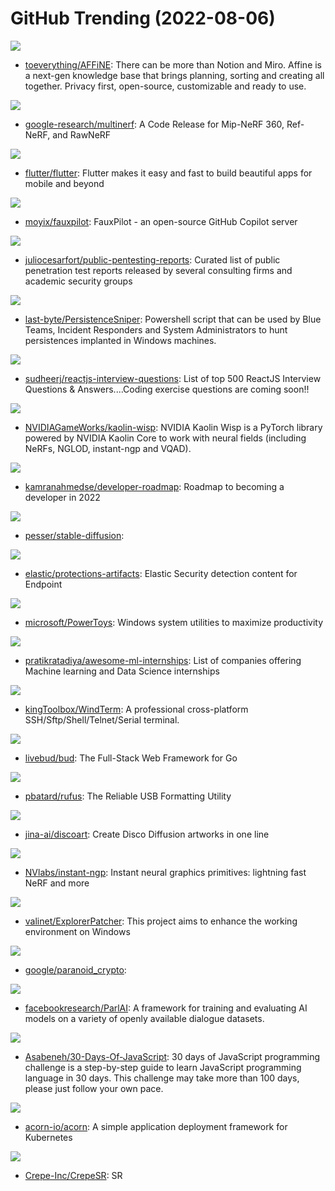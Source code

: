 # GitHub Trending (2022-08-06)

![](https://img.shields.io/badge/TypeScript-New%20509-green?style=flat-square&logo=appveyor)
- [toeverything/AFFiNE](https://github.com/toeverything/AFFiNE): There can be more than Notion and Miro. Affine is a next-gen knowledge base that brings planning, sorting and creating all together. Privacy first, open-source, customizable and ready to use.

![](https://img.shields.io/badge/Python-New%2046-green?style=flat-square&logo=appveyor)
- [google-research/multinerf](https://github.com/google-research/multinerf): A Code Release for Mip-NeRF 360, Ref-NeRF, and RawNeRF

![](https://img.shields.io/badge/Dart-New%20110-green?style=flat-square&logo=appveyor)
- [flutter/flutter](https://github.com/flutter/flutter): Flutter makes it easy and fast to build beautiful apps for mobile and beyond

![](https://img.shields.io/badge/Python-New%20584-green?style=flat-square&logo=appveyor)
- [moyix/fauxpilot](https://github.com/moyix/fauxpilot): FauxPilot - an open-source GitHub Copilot server

![](https://img.shields.io/badge/CSS-New%2046-green?style=flat-square&logo=appveyor)
- [juliocesarfort/public-pentesting-reports](https://github.com/juliocesarfort/public-pentesting-reports): Curated list of public penetration test reports released by several consulting firms and academic security groups

![](https://img.shields.io/badge/PowerShell-New%2082-green?style=flat-square&logo=appveyor)
- [last-byte/PersistenceSniper](https://github.com/last-byte/PersistenceSniper): Powershell script that can be used by Blue Teams, Incident Responders and System Administrators to hunt persistences implanted in Windows machines.

![](https://img.shields.io/badge/JavaScript-New%2037-green?style=flat-square&logo=appveyor)
- [sudheerj/reactjs-interview-questions](https://github.com/sudheerj/reactjs-interview-questions): List of top 500 ReactJS Interview Questions & Answers....Coding exercise questions are coming soon!!

![](https://img.shields.io/badge/Python-New%20104-green?style=flat-square&logo=appveyor)
- [NVIDIAGameWorks/kaolin-wisp](https://github.com/NVIDIAGameWorks/kaolin-wisp): NVIDIA Kaolin Wisp is a PyTorch library powered by NVIDIA Kaolin Core to work with neural fields (including NeRFs, NGLOD, instant-ngp and VQAD).

![](https://img.shields.io/badge/TypeScript-New%20239-green?style=flat-square&logo=appveyor)
- [kamranahmedse/developer-roadmap](https://github.com/kamranahmedse/developer-roadmap): Roadmap to becoming a developer in 2022

![](https://img.shields.io/badge/Jupyter%20Notebook-New%2015-green?style=flat-square&logo=appveyor)
- [pesser/stable-diffusion](https://github.com/pesser/stable-diffusion): 

![](https://img.shields.io/badge/YARA-New%2052-green?style=flat-square&logo=appveyor)
- [elastic/protections-artifacts](https://github.com/elastic/protections-artifacts): Elastic Security detection content for Endpoint

![](https://img.shields.io/badge/C%23-New%20121-green?style=flat-square&logo=appveyor)
- [microsoft/PowerToys](https://github.com/microsoft/PowerToys): Windows system utilities to maximize productivity

![](https://img.shields.io/badge/none-New%2035-green?style=flat-square&logo=appveyor)
- [pratikratadiya/awesome-ml-internships](https://github.com/pratikratadiya/awesome-ml-internships): List of companies offering Machine learning and Data Science internships

![](https://img.shields.io/badge/C-New%20132-green?style=flat-square&logo=appveyor)
- [kingToolbox/WindTerm](https://github.com/kingToolbox/WindTerm): A professional cross-platform SSH/Sftp/Shell/Telnet/Serial terminal.

![](https://img.shields.io/badge/JavaScript-New%2060-green?style=flat-square&logo=appveyor)
- [livebud/bud](https://github.com/livebud/bud): The Full-Stack Web Framework for Go

![](https://img.shields.io/badge/C-New%2034-green?style=flat-square&logo=appveyor)
- [pbatard/rufus](https://github.com/pbatard/rufus): The Reliable USB Formatting Utility

![](https://img.shields.io/badge/Python-New%2018-green?style=flat-square&logo=appveyor)
- [jina-ai/discoart](https://github.com/jina-ai/discoart): Create Disco Diffusion artworks in one line

![](https://img.shields.io/badge/Cuda-New%2042-green?style=flat-square&logo=appveyor)
- [NVlabs/instant-ngp](https://github.com/NVlabs/instant-ngp): Instant neural graphics primitives: lightning fast NeRF and more

![](https://img.shields.io/badge/C-New%2029-green?style=flat-square&logo=appveyor)
- [valinet/ExplorerPatcher](https://github.com/valinet/ExplorerPatcher): This project aims to enhance the working environment on Windows

![](https://img.shields.io/badge/Python-New%2051-green?style=flat-square&logo=appveyor)
- [google/paranoid_crypto](https://github.com/google/paranoid_crypto): 

![](https://img.shields.io/badge/Python-New%2041-green?style=flat-square&logo=appveyor)
- [facebookresearch/ParlAI](https://github.com/facebookresearch/ParlAI): A framework for training and evaluating AI models on a variety of openly available dialogue datasets.

![](https://img.shields.io/badge/JavaScript-New%20123-green?style=flat-square&logo=appveyor)
- [Asabeneh/30-Days-Of-JavaScript](https://github.com/Asabeneh/30-Days-Of-JavaScript): 30 days of JavaScript programming challenge is a step-by-step guide to learn JavaScript programming language in 30 days. This challenge may take more than 100 days, please just follow your own pace.

![](https://img.shields.io/badge/Go-New%2030-green?style=flat-square&logo=appveyor)
- [acorn-io/acorn](https://github.com/acorn-io/acorn): A simple application deployment framework for Kubernetes

![](https://img.shields.io/badge/TypeScript-New%2046-green?style=flat-square&logo=appveyor)
- [Crepe-Inc/CrepeSR](https://github.com/Crepe-Inc/CrepeSR): SR


